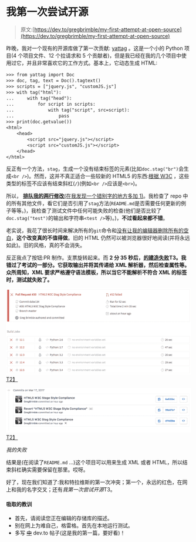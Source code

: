 # 我第一次尝试开源

> 原文:[https://dev.to/gregbrimble/my-first-attempt-at-open-source](https://dev.to/gregbrimble/my-first-attempt-at-open-source)

昨晚，我对一个现有的开源库做了第一次贡献: [yattag](https://github.com/leforestier/yattag) 。这是一个小的 Python 项目(4 个项目文件、12 个拉请求和 5 个贡献者)，但是我已经在我的几个项目中使用过它，并且非常喜欢它的工作方式。基本上，它动态生成 HTML:

```
>>> from yattag import Doc
>>> doc, tag, text = Doc().tagtext()
>>> scripts = ["jquery.js", "customJS.js"]
>>> with tag("html"):
...     with tag("head"):
...         for script in scripts:
...             with tag("script", src=script):
...                 pass
>>> print(doc.getvalue())
<html>
    <head>
        <script src="jquery.js"></script>
        <script src="customJS.js"></script>
    </head>
</html> 
```

反正有一个方法，`stag`，生成一个没有结束标签的元素(比如`doc.stag("br")`会生成`<br />`)。然而，这并不真正适合一些较新的 HTML5 的东西:[根据 W3C](https://www.w3.org/TR/html5/text-level-semantics.html#the-br-element) ，这些类型的标签不应该有结束斜杠(`/`)(例如`<br />`应该是`<br>`)。

所以， [**排队我的两行修改**(在我发现一个错别字的地方多加 1)](https://github.com/leforestier/yattag/pull/30/commits/df4d3be1b395458efb121cbb0fa87f101397ac94)。我检查了 repo 中的所有其他文件，看它们是否引用了`stag`方法(`README.md`是否需要任何更新的例子等等。)，我检查了测试文件中任何可能失败的检查(他们是否比较了`doc.stag("test")`的输出和字符串`<test />`等)。)，**不过看起来都不错**。

老实说，我花了很长时间来解决所有的`git`命令和[没有让我的编辑器删除所有的空白](https://github.com/leforestier/yattag/pull/30/commits/6a935bcad12cb028d69db885a24008371ea157ec)，**这个改变真的不值得做**。旧的 HTML 仍然可以被浏览器很好地阅读(并将永远如此)。旧的风格，真的不会消失。

反正我点了按钮:PR 制作。支票旋转起来。而 **2 分 35 秒后，[的建造失败](https://travis-ci.org/leforestier/yattag/builds/211962336)T3。我错过了考试的一部分。它获取输出并将其传递给 XML 解析器，然后检查属性等。众所周知，XML 要求严格遵守语法模板，所以当它不能解析不符合 XML 的标签时，测试就失败了。**

[![Build Failure](img/9646084e2c7c00cef3e749c755e3d253.png "Build Failure")T2】](https://res.cloudinary.com/practicaldev/image/fetch/s--xkRs05Fc--/c_limit%2Cf_auto%2Cfl_progressive%2Cq_auto%2Cw_880/https://cdn-images-1.medium.com/1%2Athn0YoMDLOpeg_kN4FzaQw.png)

[![Commit Failure](img/2015f5dfb31fae39dd6d12aec0b2ad2b.png "Commit Failure")T2】](https://res.cloudinary.com/practicaldev/image/fetch/s--hXzf-Di6--/c_limit%2Cf_auto%2Cfl_progressive%2Cq_auto%2Cw_880/https://cdn-images-1.medium.com/1%2AgHEzjXVTz00U2aOIowo21w.png)

*我的失败*

结果是(在阅读了`README.md` …)这个项目可以用来生成 XML 或者 HTML，所以结束斜杠确实需要保留在那里。哎呀。

好了，现在我们知道了:我和特拉维斯的第一次冲突；第一个，永远的红色，在网上和我的名字交叉；还有*我第一次尝试开源*T3。

#### 吸取的教训

*   首先，请阅读您正在编辑的存储库的描述。
*   别在网上为难自己，格雷格。首先在本地运行测试。
*   多写 [~~中~~](https://medium.com/@gregbrimble/my-first-attempt-at-open-source-a9799d31c66b) dev.to 帖子(这是我的第一篇，要好看)！